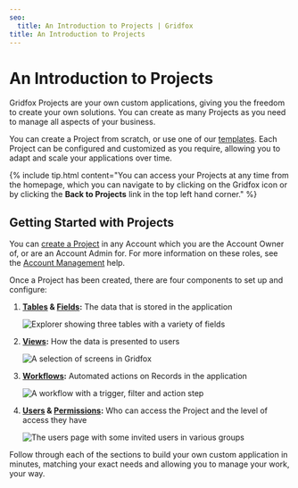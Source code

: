 ```yaml
---
seo:
  title: An Introduction to Projects | Gridfox
title: An Introduction to Projects
---
```

# An Introduction to Projects

Gridfox Projects are your own custom applications, giving you the freedom to create your own solutions. You can create as many Projects as you need to manage all aspects of your business.

You can create a Project from scratch, or use one of our [templates](/templates/). Each Project can be configured and customized as you require, allowing you to adapt and scale your applications over time.

{% include tip.html content="You can access your Projects at any time from the homepage, which you can navigate to by clicking on the Gridfox icon or by clicking the **Back to Projects** link in the top left hand corner." %}

## Getting Started with Projects

You can [create a Project](/building-a-project/creating-projects) in any Account which you are the Account Owner of, or are an Account Admin for. For more information on these roles, see the [Account Management](/building-a-project/an-introduction-to-accounts) help.

Once a Project has been created, there are four components to set up and configure:

1. **[Tables](/building-a-project/an-introduction-to-tables) & [Fields](/building-a-project/an-introduction-to-fields):** The data that is stored in the application

   ![Explorer showing three tables with a variety of fields](/assets/images/tables_projectintro.png "Explorer with Tables and Fields")
2. **[](/building-a-project/an-introduction-to-screens)[Views](/building-a-project/an-introduction-to-views):** How the data is presented to users

   ![A selection of screens in Gridfox](/assets/images/screens_projectintro.jpg "Gridfox Screen Types")
3. **[Workflows](/building-a-project/an-introduction-to-workflows):** Automated actions on Records in the application

   ![A workflow with a trigger, filter and action step](/assets/images/workflows_projectintro.png "Gridfox Workflows")
4. **[Users](/building-a-project/an-introduction-to-users) & [Permissions](/building-a-project/an-introduction-to-permissions):** Who can access the Project and the level of access they have

   ![The users page with some invited users in various groups](/assets/images/users_projectintro.png "Gridfox Users and Groups")

Follow through each of the sections to build your own custom application in minutes, matching your exact needs and allowing you to manage your work, your way.